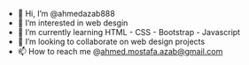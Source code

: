 - 👋 Hi, I’m @ahmedazab888
- 👀 I’m interested in web desgin
- 🌱 I’m currently learning HTML - CSS - Bootstrap - Javascript
- 💞️ I’m looking to collaborate on web design projects
- 📫 How to reach me @ahmed.mostafa.azab@gmail.com

<!---
ahmedazab888/ahmedazab888 is a ✨ special ✨ repository because its `README.md` (this file) appears on your GitHub profile.
You can click the Preview link to take a look at your changes.
--->
